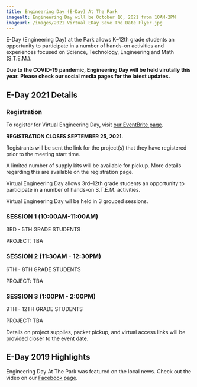 ```yaml
---
title: Engineering Day (E-Day) At The Park
imagealt: Engineering Day will be October 16, 2021 from 10AM-2PM
imageurl: /images/2021 Virtual EDay Save The Date Flyer.jpg
---
```


E-Day (Engineering Day) at the Park allows K–12th grade students an opportunity to participate in a number of
hands-on activities and experiences focused on Science, Technology, Engineering and Math (S.T.E.M.).

**Due to the COVID-19 pandemic, Engineering Day will be held virutally this year.**
**Please check our social media pages for the latest updates.**

## E-Day 2021 Details

### Registration

To register for Virtual Engineering Day, visit 
<a href="http://nsbempvirtualeday2021.eventbrite.com/" target="_blank">our EventBrite page</a>. 

**REGISTRATION CLOSES SEPTEMBER 25, 2021.**

Registrants will be sent the link for the project(s) that they have registered prior to the meeting start time.

A limited number of supply kits will be available for pickup. More details regarding this are
available on the registration page.

Virtual Engineering Day allows 3rd–12th grade students an opportunity to participate in a number of hands-on S.T.E.M. activities.

Virtual Engineering Day wil be held in 3 grouped sessions.

### SESSION 1 (10:00AM-11:00AM)

3RD - 5TH GRADE STUDENTS

PROJECT: TBA

### SESSION 2 (11:30AM - 12:30PM)

6TH - 8TH GRADE STUDENTS

PROJECT: TBA

### SESSION 3 (1:00PM - 2:00PM)

9TH - 12TH GRADE STUDENTS

PROJECT: TBA

Details on project supplies, packet pickup, and virtual access links will be provided closer to the event date.

## E-Day 2019 Highlights

Engineering Day At The Park was featured on the local news. Check out the video on our 
<a href="https://www.facebook.com/watch/?v=373769769954484&extid=bYnyVhue16YMG869" 
target="_blank">Facebook page</a>.
